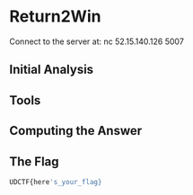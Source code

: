 # Return2Win
Connect to the server at: nc 52.15.140.126 5007

## Initial Analysis 



## Tools 



## Computing the Answer 



## The Flag 
```bash
UDCTF{here's_your_flag}
```